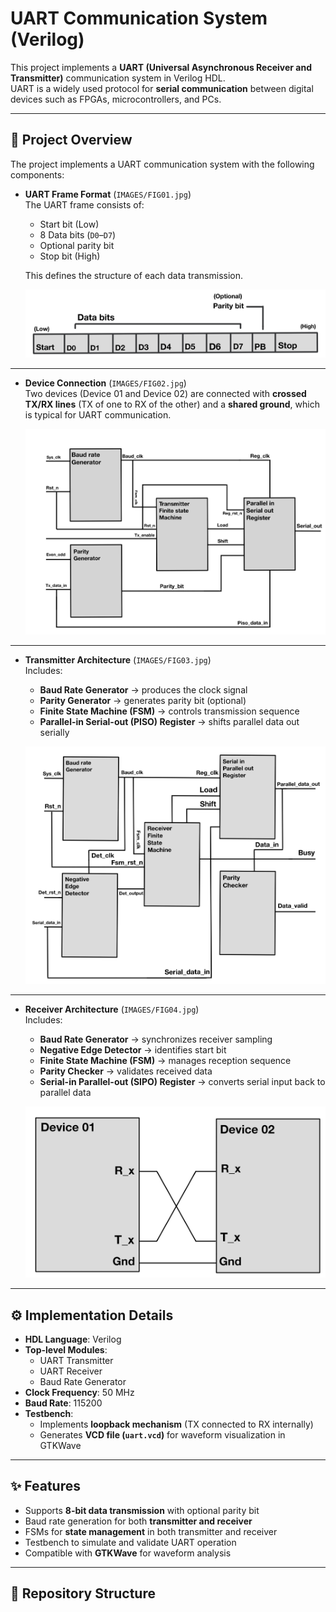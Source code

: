 # UART Communication System (Verilog)

This project implements a **UART (Universal Asynchronous Receiver and Transmitter)** communication system in Verilog HDL.  
UART is a widely used protocol for **serial communication** between digital devices such as FPGAs, microcontrollers, and PCs.

---

## 📖 Project Overview

The project implements a UART communication system with the following components:

- **UART Frame Format** (`IMAGES/FIG01.jpg`)  
  The UART frame consists of:
  - Start bit (Low)
  - 8 Data bits (`D0`–`D7`)
  - Optional parity bit
  - Stop bit (High)  

  This defines the structure of each data transmission.  

  ![UART Frame Format](IMAGES/FIG01.jpg)

---

- **Device Connection** (`IMAGES/FIG02.jpg`)  
  Two devices (Device 01 and Device 02) are connected with **crossed TX/RX lines** (TX of one to RX of the other) and a **shared ground**, which is typical for UART communication.  

  ![Device Connection](IMAGES/FIG02.jpg)

---

- **Transmitter Architecture** (`IMAGES/FIG03.jpg`)  
  Includes:
  - **Baud Rate Generator** → produces the clock signal  
  - **Parity Generator** → generates parity bit (optional)  
  - **Finite State Machine (FSM)** → controls transmission sequence  
  - **Parallel-in Serial-out (PISO) Register** → shifts parallel data out serially  

  ![Transmitter Architecture](IMAGES/FIG03.jpg)

---

- **Receiver Architecture** (`IMAGES/FIG04.jpg`)  
  Includes:
  - **Baud Rate Generator** → synchronizes receiver sampling  
  - **Negative Edge Detector** → identifies start bit  
  - **Finite State Machine (FSM)** → manages reception sequence  
  - **Parity Checker** → validates received data  
  - **Serial-in Parallel-out (SIPO) Register** → converts serial input back to parallel data  

  ![Receiver Architecture](IMAGES/FIG04.jpg)

---

## ⚙️ Implementation Details

- **HDL Language**: Verilog  
- **Top-level Modules**: 
  - UART Transmitter
  - UART Receiver
  - Baud Rate Generator
- **Clock Frequency**: 50 MHz  
- **Baud Rate**: 115200  
- **Testbench**: 
  - Implements **loopback mechanism** (TX connected to RX internally)  
  - Generates **VCD file (`uart.vcd`)** for waveform visualization in GTKWave  

---

## ✨ Features
- Supports **8-bit data transmission** with optional parity bit  
- Baud rate generation for both **transmitter and receiver**  
- FSMs for **state management** in both transmitter and receiver  
- Testbench to simulate and validate UART operation  
- Compatible with **GTKWave** for waveform analysis  

---

## 📂 Repository Structure
